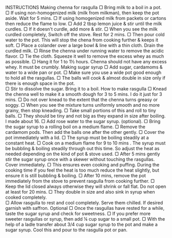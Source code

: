 INSTRUCTIONS
Making chenna for rasgulla
▢
Bring milk to a boil in a pot.
▢
If using non-homogenized milk (milk from milkman), then keep the pot aside. Wait for 5 mins.
▢
If using homogenized milk from packets or cartons then reduce the flame to low.
▢
Add 2 tbsp lemon juice & stir until the milk curdles. 
▢
If it doesn't curdle, add more & stir. 
▢
When you see the milk curdled completely, Switch off the stove. Rest for 2 mins. 
▢
Then pour cold water to the pot. This will stop the chena from cooking further & keeps it soft.
▢
Place a colander over a large bowl & line with a thin cloth. Drain the curdled milk.
▢
Rinse the chenna under running water to remove the acidic flavor. 
▢
Tie the cloth. Squeeze it well to remove the excess whey as much as possible.
▢
Hang it for 1 to 1½ hours. Chenna should not have any excess whey. It must be crumbly.
Making sugar syrup
▢
Add sugar, cardamoms & water to a wide pan or pot. 
▢
Make sure you use a wide pot good enough to hold all the rasgullas. 
▢
The balls will cook & almost double in size only if there is enough space in the pot.  
▢
Stir to dissolve the sugar. Bring it to a boil.
How to make rasgulla
▢
Knead the chenna well to make it a smooth dough for 3 to 5 mins. I do it just for 3 mins.
▢
Do not over knead to the extent that the chenna turns greasy or soggy. 
▢
When you see the mixture turns uniformly smooth and no more grainy, then stop kneading.
▢
Take small portions of this and roll to tiny balls.
▢
They should be tiny and not big as they expand in size after boiling. I made about 16.
▢
Add rose water to the sugar syrup. (optional).
▢
Bring the sugar syrup to a rolling boil on a medium flame.
▢
Remove the cardamom pods. Then add the balls one after the other gently.
▢
Cover the pot immediately with a lid. 
▢
The syrup must be boiling steadily at a constant heat.
▢
Cook on a medium flame for 9 to 10 mins . The syrup must be bubbling & boiling steadily through out this time.  So adjust the heat as needed depending on the kind of pot & stove used. 
▢
After 5 mins gently stir the sugar syrup once with a skewer without touching the rasgullas. Cover immediately. 
▢
This ensures even cooking and puffing. During the cooking time if you feel the heat is too much reduce the heat slightly, but ensure it is still bubbling & boiling.
▢
After 10 mins, remove the pot immediately from the stove to prevent rasgulla  from cooking further. 
▢
Keep the lid closed always otherwise they will shrink or fall flat. Do not open at least for 20 mins.
▢
They double in size and also sink in syrup when cooked completely.  
▢
Allow rasgulla to rest and cool completely. Serve them chilled. If desired garnish with saffron.
Optional
▢
Once the rasgullas have rested for a while, taste the sugar syrup and check for sweetness.
▢
If you prefer more sweeter rasgullas or syrup, then add ¼ cup sugar to a small pot. 
▢
With the help of a ladle transfer about 3/4 cup sugar syrup to the pot and make a sugar syrup. Cool this and pour to the rasgulla pot or pan.